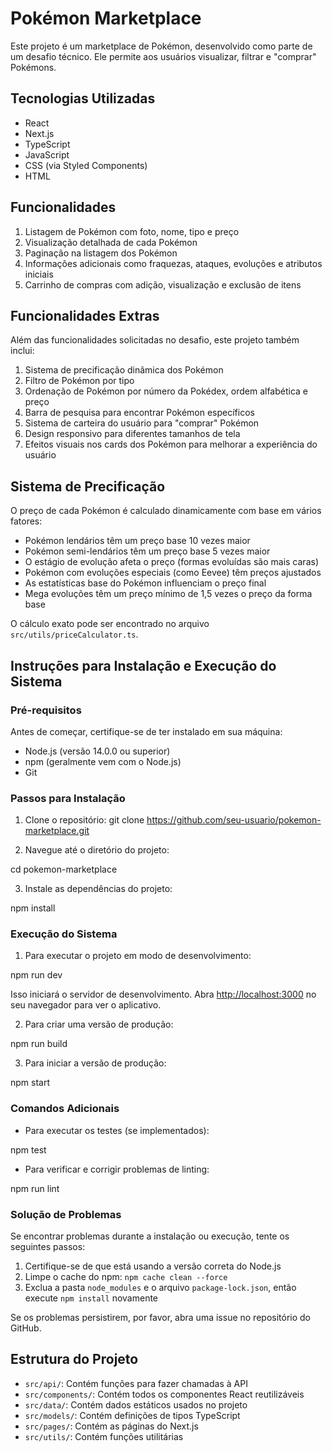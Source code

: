 # Pokémon Marketplace

Este projeto é um marketplace de Pokémon, desenvolvido como parte de um desafio técnico. Ele permite aos usuários visualizar, filtrar e "comprar" Pokémons.

## Tecnologias Utilizadas

- React
- Next.js
- TypeScript
- JavaScript
- CSS (via Styled Components)
- HTML

## Funcionalidades

1. Listagem de Pokémon com foto, nome, tipo e preço
2. Visualização detalhada de cada Pokémon
3. Paginação na listagem dos Pokémon
4. Informações adicionais como fraquezas, ataques, evoluções e atributos iniciais
5. Carrinho de compras com adição, visualização e exclusão de itens

## Funcionalidades Extras

Além das funcionalidades solicitadas no desafio, este projeto também inclui:

1. Sistema de precificação dinâmica dos Pokémon
2. Filtro de Pokémon por tipo
3. Ordenação de Pokémon por número da Pokédex, ordem alfabética e preço
4. Barra de pesquisa para encontrar Pokémon específicos
5. Sistema de carteira do usuário para "comprar" Pokémon
6. Design responsivo para diferentes tamanhos de tela
7. Efeitos visuais nos cards dos Pokémon para melhorar a experiência do usuário

## Sistema de Precificação

O preço de cada Pokémon é calculado dinamicamente com base em vários fatores:

- Pokémon lendários têm um preço base 10 vezes maior
- Pokémon semi-lendários têm um preço base 5 vezes maior
- O estágio de evolução afeta o preço (formas evoluídas são mais caras)
- Pokémon com evoluções especiais (como Eevee) têm preços ajustados
- As estatísticas base do Pokémon influenciam o preço final
- Mega evoluções têm um preço mínimo de 1,5 vezes o preço da forma base

O cálculo exato pode ser encontrado no arquivo `src/utils/priceCalculator.ts`.

## Instruções para Instalação e Execução do Sistema

### Pré-requisitos

Antes de começar, certifique-se de ter instalado em sua máquina:

- Node.js (versão 14.0.0 ou superior)
- npm (geralmente vem com o Node.js)
- Git

### Passos para Instalação

1. Clone o repositório: git clone https://github.com/seu-usuario/pokemon-marketplace.git

2. Navegue até o diretório do projeto:

cd pokemon-marketplace

3. Instale as dependências do projeto:

npm install

### Execução do Sistema

1. Para executar o projeto em modo de desenvolvimento:

npm run dev

Isso iniciará o servidor de desenvolvimento. Abra [http://localhost:3000](http://localhost:3000) no seu navegador para ver o aplicativo.

2. Para criar uma versão de produção:

npm run build

3. Para iniciar a versão de produção:

npm start

### Comandos Adicionais

- Para executar os testes (se implementados):

npm test

- Para verificar e corrigir problemas de linting:

npm run lint

### Solução de Problemas

Se encontrar problemas durante a instalação ou execução, tente os seguintes passos:

1. Certifique-se de que está usando a versão correta do Node.js
2. Limpe o cache do npm: `npm cache clean --force`
3. Exclua a pasta `node_modules` e o arquivo `package-lock.json`, então execute `npm install` novamente

Se os problemas persistirem, por favor, abra uma issue no repositório do GitHub.

## Estrutura do Projeto

- `src/api/`: Contém funções para fazer chamadas à API
- `src/components/`: Contém todos os componentes React reutilizáveis
- `src/data/`: Contém dados estáticos usados no projeto
- `src/models/`: Contém definições de tipos TypeScript
- `src/pages/`: Contém as páginas do Next.js
- `src/utils/`: Contém funções utilitárias


